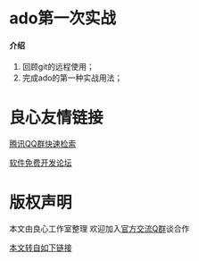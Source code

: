 # ado第一次实战

#### 介绍

1. 回顾git的远程使用；
2. 完成ado的第一种实战用法；


 # 良心友情链接

[腾讯QQ群快速检索](http://u.720life.cn/s/8cf73f7c)

[软件免费开发论坛](http://u.720life.cn/s/bbb01dc0)

# 版权声明 

本文由良心工作室整理 欢迎加入[官方交流Q群](https://u.720life.cn/s/f2316816)谈合作

[本文转自如下链接](http://u.720life.cn/g/2e71d0f0a5c601172267ba20d3a43c6e5ae98b01916acb34781b9d393a39af4210ffc985f512c86df998314dc185a826904bc3bee73b5a54857fcd0c89919af8)